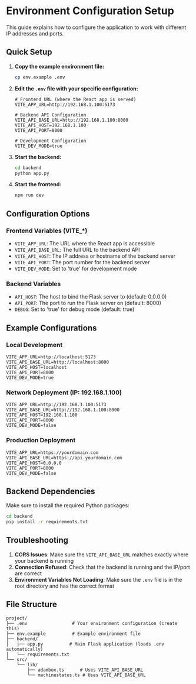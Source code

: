 # Environment Configuration Setup

This guide explains how to configure the application to work with different IP addresses and ports.

## Quick Setup

1. **Copy the example environment file:**
   ```bash
   cp env.example .env
   ```

2. **Edit the `.env` file with your specific configuration:**
   ```env
   # Frontend URL (where the React app is served)
   VITE_APP_URL=http://192.168.1.100:5173

   # Backend API Configuration
   VITE_API_BASE_URL=http://192.168.1.100:8000
   VITE_API_HOST=192.168.1.100
   VITE_API_PORT=8000

   # Development Configuration
   VITE_DEV_MODE=true
   ```

3. **Start the backend:**
   ```bash
   cd backend
   python app.py
   ```

4. **Start the frontend:**
   ```bash
   npm run dev
   ```

## Configuration Options

### Frontend Variables (VITE_*)
- `VITE_APP_URL`: The URL where the React app is accessible
- `VITE_API_BASE_URL`: The full URL to the backend API
- `VITE_API_HOST`: The IP address or hostname of the backend server
- `VITE_API_PORT`: The port number for the backend server
- `VITE_DEV_MODE`: Set to 'true' for development mode

### Backend Variables
- `API_HOST`: The host to bind the Flask server to (default: 0.0.0.0)
- `API_PORT`: The port to run the Flask server on (default: 8000)
- `DEBUG`: Set to 'true' for debug mode (default: true)

## Example Configurations

### Local Development
```env
VITE_APP_URL=http://localhost:5173
VITE_API_BASE_URL=http://localhost:8000
VITE_API_HOST=localhost
VITE_API_PORT=8000
VITE_DEV_MODE=true
```

### Network Deployment (IP: 192.168.1.100)
```env
VITE_APP_URL=http://192.168.1.100:5173
VITE_API_BASE_URL=http://192.168.1.100:8000
VITE_API_HOST=192.168.1.100
VITE_API_PORT=8000
VITE_DEV_MODE=false
```

### Production Deployment
```env
VITE_APP_URL=https://yourdomain.com
VITE_API_BASE_URL=https://api.yourdomain.com
VITE_API_HOST=0.0.0.0
VITE_API_PORT=8000
VITE_DEV_MODE=false
```

## Backend Dependencies

Make sure to install the required Python packages:

```bash
cd backend
pip install -r requirements.txt
```

## Troubleshooting

1. **CORS Issues**: Make sure the `VITE_API_BASE_URL` matches exactly where your backend is running
2. **Connection Refused**: Check that the backend is running and the IP/port are correct
3. **Environment Variables Not Loading**: Make sure the `.env` file is in the root directory and has the correct format

## File Structure
```
project/
├── .env                 # Your environment configuration (create this)
├── env.example          # Example environment file
├── backend/
│   ├── app.py          # Main Flask application (loads .env automatically)
│   └── requirements.txt
└── src/
    └── lib/
        ├── adambox.ts      # Uses VITE_API_BASE_URL
        └── machinestatus.ts # Uses VITE_API_BASE_URL
```
